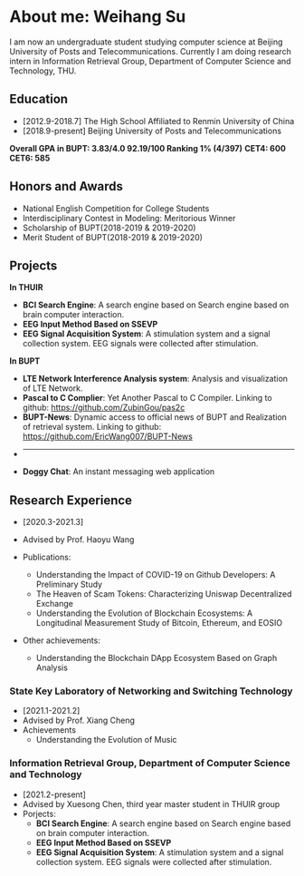 # About me: Weihang Su

I am now an undergraduate student studying computer science at Beijing University of Posts and Telecommunications.
Currently I am doing research intern in Information Retrieval Group, Department of Computer Science and Technology, THU.
## Education
- [2012.9-2018.7]   The High School Affiliated to Renmin University of China
- [2018.9-present]  Beijing University of Posts and Telecommunications

**Overall GPA in BUPT: 3.83/4.0  92.19/100  Ranking 1% (4/397)**
**CET4: 600**
**CET6: 585**


## Honors and Awards
- National English Competition for College Students
- Interdisciplinary Contest in Modeling: Meritorious Winner
- Scholarship of BUPT(2018-2019 & 2019-2020)
- Merit Student of BUPT(2018-2019 & 2019-2020)




## Projects
**In THUIR**
- **BCI Search Engine**: A search engine based on Search engine based on brain computer interaction.
- **EEG Input Method Based on SSEVP**
- **EEG Signal Acquisition System**: A stimulation system and a signal collection system. EEG signals were collected after stimulation.

**In BUPT**
- **LTE Network Interference Analysis system**: Analysis and visualization of LTE Network.
- **Pascal to C Complier**: Yet Another Pascal to C Compiler. Linking to github: https://github.com/ZubinGou/pas2c
- **BUPT-News**: Dynamic access to official news of BUPT and Realization of retrieval system. Linking to github: https://github.com/EricWang007/BUPT-News
- ****
- **Doggy Chat**: An instant messaging web application


## Research Experience

- [2020.3-2021.3]
- Advised by Prof. Haoyu Wang
- Publications: 
    - Understanding the Impact of COVID-19 on Github Developers: A Preliminary Study
    - The Heaven of Scam Tokens: Characterizing Uniswap Decentralized Exchange
    - Understanding the Evolution of Blockchain Ecosystems: A Longitudinal Measurement Study of Bitcoin, Ethereum, and EOSIO

- Other achievements:
    - Understanding the Blockchain DApp Ecosystem Based on Graph Analysis


### State Key Laboratory of Networking and Switching Technology
- [2021.1-2021.2]
- Advised by Prof. Xiang Cheng
- Achievements
    - Understanding the Evolution of Music


### Information Retrieval Group, Department of Computer Science and Technology
- [2021.2-present] 
- Advised by Xuesong Chen, third year master student in THUIR group
- Porjects:
    - **BCI Search Engine**: A search engine based on Search engine based on brain computer interaction.
    - **EEG Input Method Based on SSEVP**
    - **EEG Signal Acquisition System**: A stimulation system and a signal collection system. EEG signals were collected after stimulation. 

